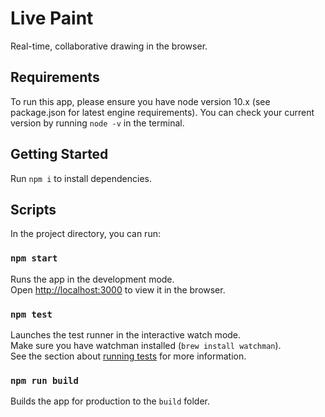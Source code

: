 # Live Paint

Real-time, collaborative drawing in the browser.

## Requirements

To run this app, please ensure you have node version 10.x (see package.json for latest engine requirements). You can check your current version by running `node -v` in the terminal.

## Getting Started

Run `npm i` to install dependencies.

## Scripts

In the project directory, you can run:

### `npm start`

Runs the app in the development mode.<br>
Open [http://localhost:3000](http://localhost:3000) to view it in the browser.

### `npm test`

Launches the test runner in the interactive watch mode.<br>
Make sure you have watchman installed (`brew install watchman`).<br>
See the section about [running tests](https://github.com/facebook/create-react-app/blob/master/packages/react-scripts/template/README.md#running-tests) for more information.

### `npm run build`

Builds the app for production to the `build` folder.
